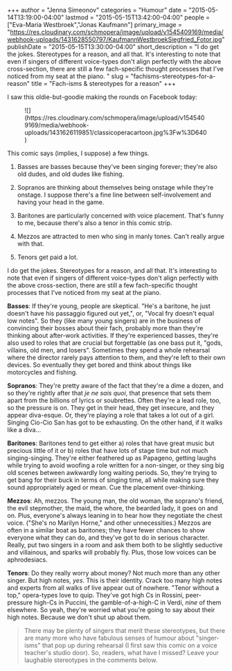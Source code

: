 +++
author = "Jenna Simeonov"
categories = "Humour"
date = "2015-05-14T13:19:00-04:00"
lastmod = "2015-05-15T13:42:00-04:00"
people = ["Eva-Maria Westbroek","Jonas Kaufmann"]
primary_image = "https://res.cloudinary.com/schmopera/image/upload/v1545409169/media/webhook-uploads/1431628550797/KaufmannWestbroekSiegfried_Fotor.jpg"
publishDate = "2015-05-15T13:30:00-04:00"
short_description = "I do get the jokes. Stereotypes for a reason, and all that. It&#039;s interesting to note that even if singers of different voice-types don&#039;t align perfectly with the above cross-section, there are still a few fach-specific thought processes that I&#039;ve noticed from my seat at the piano. "
slug = "fachisms-stereotypes-for-a-reason"
title = "Fach-isms &amp; stereotypes for a reason"
+++

I saw this oldie-but-goodie making the rounds on Facebook today:

<figure data-type="image">
![](https://res.cloudinary.com/schmopera/image/upload/v1545409169/media/webhook-uploads/1431626119851/classicoperacartoon.jpg%3Fw%3D640)
</figure>

This comic says (implies, I suppose) a few things.

1. Basses are basses because they've been singing forever; they're also old dudes, and old dudes like fishing.

2. Sopranos are thinking about themselves being onstage while they're onstage. I suppose there's a fine line between self-involvement and having your head in the game.

3. Baritones are particularly concerned with voice placement. That's funny to me, because there's also a tenor in this comic strip.

4. Mezzos are attracted to men who sing in manly tones. Can't really argue with that.

5. Tenors get paid a lot.

I do get the jokes. Stereotypes for a reason, and all that. It's interesting to note that even if singers of different voice-types don't align perfectly with the above cross-section, there are still a few fach-specific thought processes that I've noticed from my seat at the piano. 

**Basses**: If they're young, people are skeptical. "He's a baritone, he just doesn't have his passaggio figured out yet,", or, "Vocal fry doesn't equal low notes". So they (like many young singers) are in the business of convincing their bosses about their fach, probably more than they're thinking about after-work activities. If they're experienced basses, they're also used to roles that are crucial but forgettable (as one bass put it, "gods, villains, old men, and losers". Sometimes they spend a whole rehearsal where the director rarely pays attention to them, and they're left to their own devices. So eventually they get bored and think about things like motorcycles and fishing.

**Sopranos**: They're pretty aware of the fact that they're a dime a dozen, and so they're rightly after that *je ne sais quoi*, that presence that sets them apart from the billions of lyrics or soubrettes. Often they're a lead role, too, so the pressure is on. They get in their head, they get insecure, and they appear diva-esque. Or, they're playing a role that takes a lot out of a girl. Singing Cio-Cio San has got to be exhausting. On the other hand, if it walks like a diva...

**Baritones**: Baritones tend to get either a) roles that have great music but precious little of it or b) roles that have lots of stage time but not much singing-singing. They're either feathered up as Papageno, getting laughs while trying to avoid woofing a role written for a non-singer, or they sing big old scenes between awkwardly long waiting periods. So, they're trying to get bang for their buck in terms of singing time, all while making sure they sound appropriately aged or mean. Cue the placement over-thinking.

**Mezzos**: Ah, mezzos. The young man, the old woman, the soprano's friend, the evil stepmother, the maid, the whore, the bearded lady, it goes on and on. Plus, everyone's always leaning in to hear how they negotiate the chest voice. ("She's no Marilyn Horne," and other unnecessities.) Mezzos are often in a similar boat as baritones; they have fewer chances to show everyone what they can do, and they've got to do in serious character. Really, put two singers in a room and ask them both to be slightly seductive and villainous, and sparks will probably fly. Plus, those low voices can be aphrodesiacs. 

**Tenors**: Do they really worry about money? Not much more than any other singer. But high notes, *yes*. This is their identity. Crack too many high notes and experts from all walks of live appear out of nowhere. "Tenor without a top," opera-types love to quip. They've got high Cs in Rossini, peer-pressure high-Cs in Puccini, the gamble-of-a-high-C in Verdi, *nine* of them elsewhere. So yeah, they're worried what you're going to say about their high notes. Because we don't shut up about them.

>There may be plenty of singers that merit these stereotypes, but there are many more who have fabulous senses of humour about "singer-isms" that pop up during rehearsal (I first saw this comic on a voice teacher's studio door). So, readers, what have I missed? Leave your laughable stereotypes in the comments below. 
